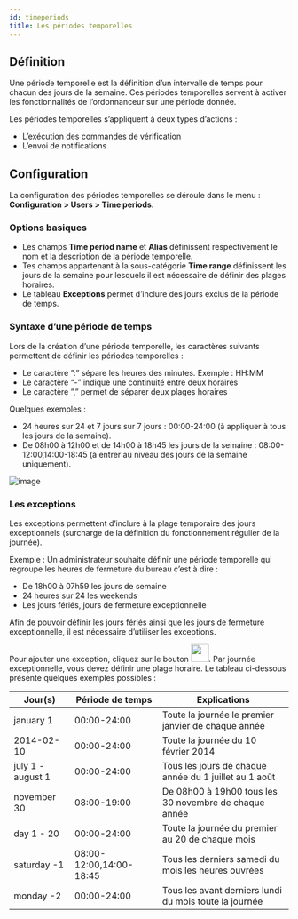 ```yaml
---
id: timeperiods
title: Les périodes temporelles
---
```


## Définition

Une période temporelle est la définition d’un intervalle de temps pour chacun des jours de la semaine. Ces périodes
temporelles servent à activer les fonctionnalités de l’ordonnanceur sur une période donnée.

Les périodes temporelles s’appliquent à deux types d’actions :

* L’exécution des commandes de vérification
* L’envoi de notifications

## Configuration

La configuration des périodes temporelles se déroule dans le menu : **Configuration > Users > Time periods**.

### Options basiques

* Les champs **Time period name** et **Alias** définissent respectivement le nom et la description de la période
  temporelle.
* Tes champs appartenant à la sous-catégorie **Time range** définissent les jours de la semaine pour lesquels il est
  nécessaire de définir des plages horaires.
* Le tableau **Exceptions** permet d’inclure des jours exclus de la période de temps.

### Syntaxe d’une période de temps

Lors de la création d’une période temporelle, les caractères suivants permettent de définir les périodes temporelles :

* Le caractère ”:” sépare les heures des minutes. Exemple : HH:MM
* Le caractère “-” indique une continuité entre deux horaires
* Le caractère ”,” permet de séparer deux plages horaires

Quelques exemples :

* 24 heures sur 24 et 7 jours sur 7 jours : 00:00-24:00 (à appliquer à tous les jours de la semaine).
* De 08h00 à 12h00 et de 14h00 à 18h45 les jours de la semaine : 08:00-12:00,14:00-18:45 (à entrer au niveau des jours
  de la semaine uniquement).

![image](assets/configuration/05timeperiod.png)

### Les exceptions

Les exceptions permettent d’inclure à la plage temporaire des jours exceptionnels (surcharge de la définition du
fonctionnement régulier de la journée).

Exemple : Un administrateur souhaite définir une période temporelle qui regroupe les heures de fermeture du bureau
c’est à dire :

* De 18h00 à 07h59 les jours de semaine
* 24 heures sur 24 les weekends
* Les jours fériés, jours de fermeture exceptionnelle

Afin de pouvoir définir les jours fériés ainsi que les jours de fermeture exceptionnelle, il est nécessaire d’utiliser
les exceptions.

Pour ajouter une exception, cliquez sur le bouton <img src="assets/configuration/common/navigate_plus.png" width="32" />.
Par journée exceptionnelle, vous devez définir une plage horaire. Le tableau ci-dessous présente quelques exemples
possibles :

| Jour(s)           | Période de temps        | Explications                                           |
| ----------------- | ----------------------- | ------------------------------------------------------ |
| january 1         | 00:00-24:00             | Toute la journée le premier janvier de chaque année    |
| 2014-02-10        | 00:00-24:00             | Toute la journée du 10 février 2014                    |
| july 1 - august 1 | 00:00-24:00             | Tous les jours de chaque année du 1 juillet au 1 août  |
| november 30       | 08:00-19:00             | De 08h00 à 19h00 tous les 30 novembre de chaque année  |
| day 1 - 20        | 00:00-24:00             | Toute la journée du premier au 20 de chaque mois       |
| saturday -1       | 08:00-12:00,14:00-18:45 | Tous les derniers samedi du mois les heures ouvrées    |
| monday -2         | 00:00-24:00             | Tous les avant derniers lundi du mois toute la journée |
